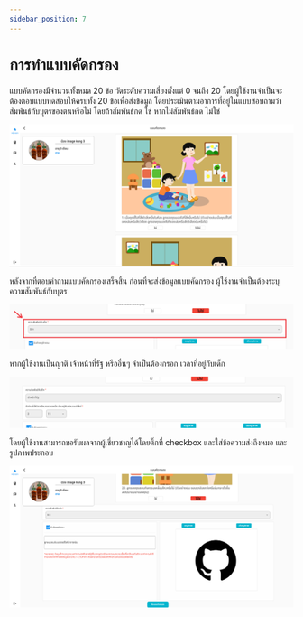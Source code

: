 ```yaml
---
sidebar_position: 7
---
```


# การทำแบบคัดกรอง

แบบคัดกรองมีจำนวนทั้งหมด 20 ข้อ วัดระดับความเสี่ยงตั้งแต่ 0 จนถึง 20 โดยผู้ใช้งานจำเป็นจะต้องตอบแบบทดสอบให้ครบทั้ง 20 ข้อเพื่อส่งข้อมูล โดยประเมินตามอาการที่อยู่ในแบบสอบถามว่าสัมพันธ์กับบุตรของตนหรือไม่ โดยถ้าสัมพันธ์กด ใช่ หากไม่สัมพันธ์กด ไม่ใช่  

![Questionnaire](../img/questionnaire.png)

หลังจากที่ตอบคำถามแบบคัดกรองเสร็จสิ้น ก่อนที่จะส่งข้อมูลแบบคัดกรอง ผู้ใช้งานจำเป็นต้องระบุความสัมพันธ์กับบุตร

![Questionnaire](../img/relation.png)

หากผู้ใช้งานเป็นญาติ เจ้าหน้าที่รัฐ หรืออื่นๆ จำเป็นต้องกรอก เวลาที่อยู่กับเด็ก

![Questionnaire](../img/relationOther.png)

โดยผู้ใช้งานสามารถขอรับผลจากผู้เชี่ยวชาญได้โดยติ๊กที่ checkbox และใส่ข้อความส่งถึงหมอ และรูปภาพประกอบ 

![Questionnaire](../img/fillInfo.png)
